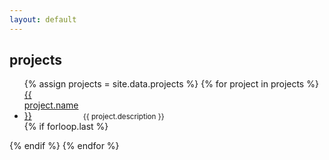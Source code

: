 ```yaml
---
layout: default
---
```


## projects

<ul class="project-list">
    {% assign projects = site.data.projects %}
    {% for project in projects %}
    <li class="project-item">
        <div style="display: inline-block; width: 90px">
            <a href="{{ project.url }}" class="project-link" target="_blank">{{ project.name }}</a>
        </div>
        <small>{{ project.description }}</small>
    </li>
    {% if forloop.last %}</ul>{% endif %}
    {% endfor %}